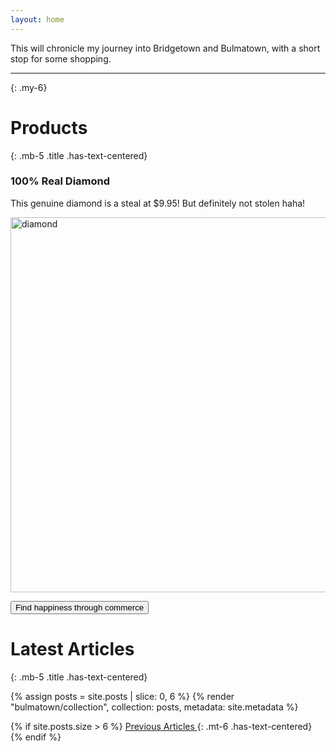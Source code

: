 ```yaml
---
layout: home
---
```


This will chronicle my journey into Bridgetown and Bulmatown, with a short stop for some shopping.

----
{: .my-6}

# Products
{: .mb-5 .title .has-text-centered}

### 100% Real Diamond

This genuine diamond is a steal at $9.95! But definitely not stolen haha!

<img src="/images/diamond.jpg" alt="diamond" width="550" height="600">

<button class="buy-button snipcart-add-item"
  data-item-id="1"
  data-item-price="9.95"
  data-item-url="/"
  data-item-description="This genuine diamond is a steal at $9.95!"
  data-item-image="/images/diamond.jpg"
  data-item-name="100% Real Diamond">
  Find happiness through commerce
</button>

# Latest Articles
{: .mb-5 .title .has-text-centered}

{% assign posts = site.posts | slice: 0, 6 %}
{% render "bulmatown/collection", collection: posts, metadata: site.metadata %}

{% if site.posts.size > 6 %}
  <a href="/posts/" class="button is-primary is-outlined is-small"><span>Previous Articles</span> <span class="icon"><i class="fa fa-arrow-right"></i></span></a>
  {: .mt-6 .has-text-centered}
{% endif %}
